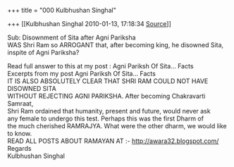 +++
title = "000 Kulbhushan Singhal"

+++
[[Kulbhushan Singhal	2010-01-13, 17:18:34 [Source](https://groups.google.com/g/bvparishat/c/qCHEmn9ds9I)]]



Sub: Disownment of Sita after Agni Pariksha  
WAS Shri Ram so ARROGANT that, after becoming king, he disowned Sita,  
inspite of Agni Pariksha?

Read full answer to this at my post : Agni Pariksh Of Sita… Facts  
Excerpts from my post Agni Pariksh Of Sita… Facts  
IT IS ALSO ABSOLUTELY CLEAR THAT SHRI RAM COULD NOT HAVE DISOWNED SITA  
WITHOUT REJECTING AGNI PARIKSHA. After becoming Chakravarti Samraat,  
Shri Ram ordained that humanity, present and future, would never ask  
any female to undergo this test. Perhaps this was the first Dharm of  
the much cherished RAMRAJYA. What were the other dharm, we would like  
to know.  
READ ALL POSTS ABOUT RAMAYAN AT :- <http://awara32.blogspot.com/>  
Regards  
Kulbhushan Singhal

